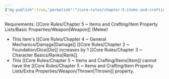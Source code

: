 ```yaml
---
{"dg-publish":true,"permalink":"/core-rules/chapter-5-items-and-crafting/item-property-lists/extra-properties/weapon/balanced/"}
---
```


Requirements: [[Core Rules/Chapter 5 ~ Items and Crafting/Item Property Lists/Basic Properties/Weapon\|Weapon]] (Melee)

- This item's [[Core Rules/Chapter 4 ~ General Mechanics/Damage\|Damage]] [[Core Rules/Chapter 2 ~ Foundation/Dice\|Die]] increases by 1 [[Core Rules/Chapter 3 ~ Character Basics/Ranks\|Rank]].
- This [[Core Rules/Chapter 5 ~ Items and Crafting/Items\|Item]] cannot have the [[Core Rules/Chapter 5 ~ Items and Crafting/Item Property Lists/Extra Properties/Weapon/Thrown\|Thrown]] property.